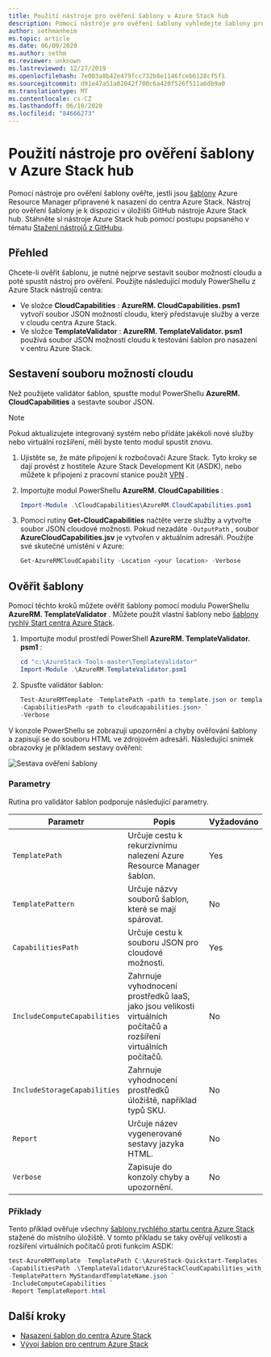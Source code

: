 ```yaml
---
title: Použití nástroje pro ověření šablony v Azure Stack hub
description: Pomocí nástroje pro ověření šablony vyhledejte šablony pro nasazení do centra Azure Stack.
author: sethmanheim
ms.topic: article
ms.date: 06/09/2020
ms.author: sethm
ms.reviewer: unknown
ms.lastreviewed: 12/27/2019
ms.openlocfilehash: 7e003a8b42e479fcc732b8e1146fceb6128cf5f1
ms.sourcegitcommit: d91e47a51a02042f700c6a420f526f511a6db9a0
ms.translationtype: MT
ms.contentlocale: cs-CZ
ms.lasthandoff: 06/10/2020
ms.locfileid: "84666273"
---
```

# <a name="use-the-template-validation-tool-in-azure-stack-hub"></a>Použití nástroje pro ověření šablony v Azure Stack hub

Pomocí nástroje pro ověření šablony ověřte, jestli jsou [šablony](azure-stack-arm-templates.md) Azure Resource Manager připravené k nasazení do centra Azure Stack. Nástroj pro ověření šablony je k dispozici v úložišti GitHub nástroje Azure Stack hub. Stáhněte si nástroje Azure Stack hub pomocí postupu popsaného v tématu [Stažení nástrojů z GitHubu](../operator/azure-stack-powershell-download.md).

## <a name="overview"></a>Přehled

Chcete-li ověřit šablonu, je nutné nejprve sestavit soubor možností cloudu a poté spustit nástroj pro ověření. Použijte následující moduly PowerShellu z Azure Stack nástrojů centra:

- Ve složce **CloudCapabilities** : **AzureRM. CloudCapabilities. psm1** vytvoří soubor JSON možností cloudu, který představuje služby a verze v cloudu centra Azure Stack.
- Ve složce **TemplateValidator** : **AzureRM. TemplateValidator. psm1** používá soubor JSON možností cloudu k testování šablon pro nasazení v centru Azure Stack.

## <a name="build-the-cloud-capabilities-file"></a>Sestavení souboru možností cloudu

Než použijete validátor šablon, spusťte modul PowerShellu **AzureRM. CloudCapabilities** a sestavte soubor JSON.

> [!NOTE]
> Pokud aktualizujete integrovaný systém nebo přidáte jakékoli nové služby nebo virtuální rozšíření, měli byste tento modul spustit znovu.

1. Ujistěte se, že máte připojení k rozbočovači Azure Stack. Tyto kroky se dají provést z hostitele Azure Stack Development Kit (ASDK), nebo můžete k připojení z pracovní stanice použít [VPN](../asdk/asdk-connect.md#connect-to-azure-stack-using-vpn) .
2. Importujte modul PowerShellu **AzureRM. CloudCapabilities** :

    ```powershell
    Import-Module .\CloudCapabilities\AzureRM.CloudCapabilities.psm1
    ```

3. Pomocí rutiny **Get-CloudCapabilities** načtěte verze služby a vytvořte soubor JSON cloudové možnosti. Pokud nezadáte `-OutputPath` , soubor **AzureCloudCapabilities.jsv** je vytvořen v aktuálním adresáři. Použijte své skutečné umístění v Azure:

    ```powershell
    Get-AzureRMCloudCapability -Location <your location> -Verbose
    ```

## <a name="validate-templates"></a>Ověřit šablony

Pomocí těchto kroků můžete ověřit šablony pomocí modulu PowerShellu **AzureRM. TemplateValidator** . Můžete použít vlastní šablony nebo [šablony rychlý Start centra Azure Stack](https://github.com/Azure/AzureStack-QuickStart-Templates).

1. Importujte modul prostředí PowerShell **AzureRM. TemplateValidator. psm1** :

    ```powershell
    cd "c:\AzureStack-Tools-master\TemplateValidator"
    Import-Module .\AzureRM.TemplateValidator.psm1
    ```

2. Spusťte validátor šablon:

    ```powershell
    Test-AzureRMTemplate -TemplatePath <path to template.json or template folder> `
    -CapabilitiesPath <path to cloudcapabilities.json> `
    -Verbose
    ```

V konzole PowerShellu se zobrazují upozornění a chyby ověřování šablony a zapisují se do souboru HTML ve zdrojovém adresáři. Následující snímek obrazovky je příkladem sestavy ověření:

![Sestava ověření šablony](./media/azure-stack-validate-templates/image1.png)

### <a name="parameters"></a>Parametry

Rutina pro validátor šablon podporuje následující parametry.

| Parametr | Popis | Vyžadováno |
| ----- | -----| ----- |
| `TemplatePath` | Určuje cestu k rekurzivnímu nalezení Azure Resource Manager šablon. | Yes |
| `TemplatePattern` | Určuje názvy souborů šablon, které se mají spárovat. | No |
| `CapabilitiesPath` | Určuje cestu k souboru JSON pro cloudové možnosti. | Yes |
| `IncludeComputeCapabilities` | Zahrnuje vyhodnocení prostředků IaaS, jako jsou velikosti virtuálních počítačů a rozšíření virtuálních počítačů. | No |
| `IncludeStorageCapabilities` | Zahrnuje vyhodnocení prostředků úložiště, například typů SKU. | No |
| `Report` | Určuje název vygenerované sestavy jazyka HTML. | No |
| `Verbose` | Zapisuje do konzoly chyby a upozornění. | No|

### <a name="examples"></a>Příklady

Tento příklad ověřuje všechny [šablony rychlého startu centra Azure Stack](https://github.com/Azure/AzureStack-QuickStart-Templates) stažené do místního úložiště. V tomto příkladu se taky ověřují velikosti a rozšíření virtuálních počítačů proti funkcím ASDK:

```powershell
test-AzureRMTemplate -TemplatePath C:\AzureStack-Quickstart-Templates `
-CapabilitiesPath .\TemplateValidator\AzureStackCloudCapabilities_with_AddOns_20170627.json `
-TemplatePattern MyStandardTemplateName.json `
-IncludeComputeCapabilities `
-Report TemplateReport.html
```

## <a name="next-steps"></a>Další kroky

- [Nasazení šablon do centra Azure Stack](azure-stack-arm-templates.md)
- [Vývoj šablon pro centrum Azure Stack](azure-stack-develop-templates.md)
